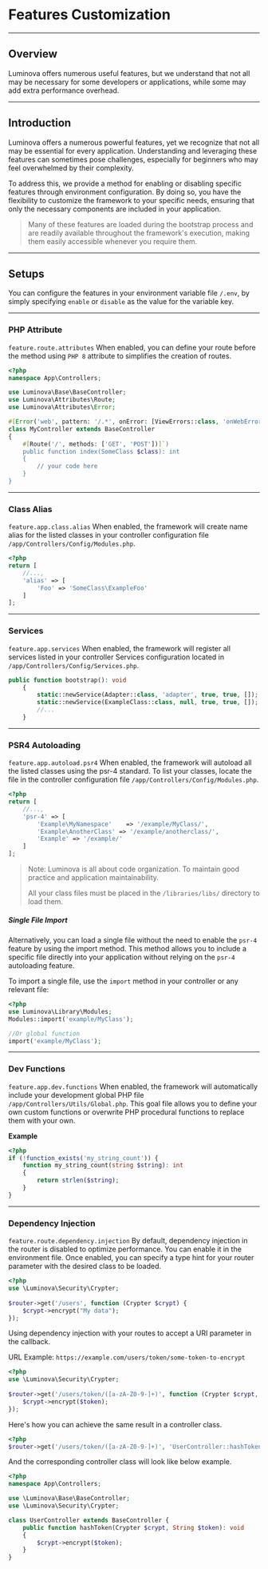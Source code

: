 # Features Customization

***

## Overview

Luminova offers numerous useful features, but we understand that not all may be necessary for some developers or applications, while some may add extra performance overhead.

***

## Introduction

Luminova offers a numerous powerful features, yet we recognize that not all may be essential for every application. Understanding and leveraging these features can sometimes pose challenges, especially for beginners who may feel overwhelmed by their complexity.

To address this, we provide a method for enabling or disabling specific features through environment configuration. By doing so, you have the flexibility to customize the framework to your specific needs, ensuring that only the necessary components are included in your application.

> Many of these features are loaded during the bootstrap process and are readily available throughout the framework's execution, making them easily accessible whenever you require them.

***

## Setups

You can configure the features in your environment variable file `/.env`, by simply specifying `enable` or `disable` as the value for the variable key.

***

### PHP Attribute 

`feature.route.attributes` When enabled, you can define your route before the method using `PHP 8` attribute to simplifies the creation of routes.

```php 
<?php 
namespace App\Controllers;

use Luminova\Base\BaseController;
use Luminova\Attributes\Route;
use Luminova\Attributes\Error;

#[Error('web', pattern: '/.*', onError: [ViewErrors::class, 'onWebError'])]
class MyController extends BaseController
{
	#[Route('/', methods: ['GET', 'POST'])]`)
	public function index(SomeClass $class): int 
	{
		// your code here
	}
}
```

***

### Class Alias

`feature.app.class.alias` When enabled, the framework will create name alias for the listed classes in your controller configuration file `/app/Controllers/Config/Modules.php`.

```php 
<?php 
return [
    //...,
    'alias' => [
        'Foo' => 'SomeClass\ExampleFoo'
    ]
];
```

***

### Services

`feature.app.services` When enabled, the framework will register all services listed in your controller Services configuration located in `/app/Controllers/Config/Services.php`.

```php 
public function bootstrap(): void
    {
        static::newService(Adapter::class, 'adapter', true, true, []); // service('adapter)
		static::newService(ExampleClass::class, null, true, true, []); // service('ExampleClass')
		//...
    }
```

***

### PSR4 Autoloading

`feature.app.autoload.psr4` When enabled, the framework will autoload all the listed classes using the psr-4 standard. To list your classes, locate the file in the controller configuration file `/app/Controllers/Config/Modules.php`.

```php 
<?php 
return [
    //...,
    'psr-4' => [
        'Example\MyNamespace'    => '/example/MyClass/',
        'Example\AnotherClass' => '/example/anotherclass/',
	    'Example' => '/example/'
    ]
];
```

> Note: Luminova is all about code organization. To maintain good practice and application maintainability.
> 
>  All your class files must be placed in the `/libraries/libs/` directory to load them.

##### Single File Import

Alternatively, you can load a single file without the need to enable the `psr-4` feature by using the import method. This method allows you to include a specific file directly into your application without relying on the `psr-4` autoloading feature.

To import a single file, use the `import` method in your controller or any relevant file:

```php
<?php 
use Luminova\Library\Modules;
Modules::import('example/MyClass');

//Or global function 
import('example/MyClass');
```

***

### Dev Functions

`feature.app.dev.functions` When enabled, the framework will automatically include your development global PHP file `/app/Controllers/Utils/Global.php`. This goal file allows you to define your own custom functions or overwrite PHP procedural functions to replace them with your own.

**Example**

```php
<?php
if (!function_exists('my_string_count')) {
    function my_string_count(string $string): int 
    {
        return strlen($string);
    }
}
```

***

### Dependency Injection

`feature.route.dependency.injection` By default, dependency injection in the router is disabled to optimize performance. You can enable it in the environment file. Once enabled, you can specify a type hint for your router parameter with the desired class to be loaded.

```php 
<?php
use \Luminova\Security\Crypter;
 
$router->get('/users', function (Crypter $crypt) {
    $crypt->encrypt("My data");
});
```

Using dependency injection with your routes to accept a URI parameter in the callback.

URL Example: `https://example.com/users/token/some-token-to-encrypt`

```php 
<?php
use \Luminova\Security\Crypter;
 
$router->get('/users/token/([a-zA-Z0-9-]+)', function (Crypter $crypt, String $token) {
    $crypt->encrypt($token);
});
```

Here's how you can achieve the same result in a controller class.

```php 
<?php
$router->get('/users/token/([a-zA-Z0-9-]+)', 'UserController::hashToken');
```

And the corresponding controller class will look like below example.

```php
<?php
namespace App\Controllers;

use \Luminova\Base\BaseController;
use \Luminova\Security\Crypter;

class UserController extends BaseController {
	public function hashToken(Crypter $crypt, String $token): void 
	{
		$crypt->encrypt($token);
	}
}